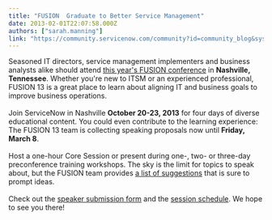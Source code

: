 ```yaml
---
title: "FUSION  Graduate to Better Service Management"
date: 2013-02-01T22:07:58.000Z
authors: ["sarah.manning"]
link: "https://community.servicenow.com/community?id=community_blog&sys_id=0a7c62e1dbd0dbc01dcaf3231f9619ae"
---
```

<p>Seasoned IT directors, service management implementers and business analysts alike should attend <a title="w.servicemanagementfusion.com/overview/attend.aspx" href="http://www.servicemanagementfusion.com/overview/attend.aspx">this year's FUSION conference</a> in <b>Nashville, Tennessee</b>. Whether you're new to ITSM or an experienced professional, FUSION 13 is a great place to learn about aligning IT and business goals to improve business operations. <br /><br />Join ServiceNow in Nashville <b>October 20-23, 2013</b> for four days of diverse educational content. You could even contribute to the learning experience: The FUSION 13 team is collecting speaking proposals now until <b>Friday, March 8</b>. <br /><br />Host a one-hour Core Session or present during one-, two- or three-day preconference training workshops. The sky is the limit for topics to speak about, but the FUSION team provides <a title="diconf.reg.techweb.com/fusion13/proposals" href="https://hdiconf.reg.techweb.com/fusion13/proposals">a list of suggestions</a> that is sure to prompt ideas. <br /><br />Check out the <a title="diconf.reg.techweb.com/fusion13/proposals" href="https://hdiconf.reg.techweb.com/fusion13/proposals">speaker submission form</a> and the <a title="w.servicemanagementfusion.com/conference/schedule.aspx" href="http://www.servicemanagementfusion.com/conference/schedule.aspx">session schedule</a>. We hope to see you there!</p>